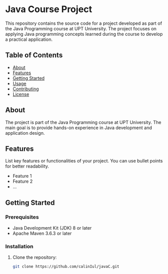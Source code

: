 # Java Course Project

This repository contains the source code for a project developed as part of the Java Programming course at UPT University. The project focuses on applying Java programming concepts learned during the course to develop a practical application.

## Table of Contents

- [About](#about)
- [Features](#features)
- [Getting Started](#getting-started)
- [Usage](#usage)
- [Contributing](#contributing)
- [License](#license)

## About

The project is part of the Java Programming course at UPT University. The main goal is to provide hands-on experience in Java development and application design.

## Features

List key features or functionalities of your project. You can use bullet points for better readability.

- Feature 1
- Feature 2
- ...

## Getting Started

### Prerequisites

- Java Development Kit (JDK) 8 or later
- Apache Maven 3.6.3 or later

### Installation

1. Clone the repository:

   ```bash
   git clone https://github.com/calinIul/javaC.git
